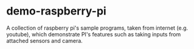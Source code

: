 # demo-raspberry-pi
A collection of raspberry pi's sample programs, taken from internet (e.g. youtube), which demonstrate PI's features such as taking inputs from attached sensors and camera.
